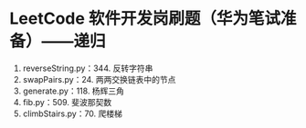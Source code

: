 # LeetCode 软件开发岗刷题（华为笔试准备）——递归
1. reverseString.py：344. 反转字符串
2. swapPairs.py：24. 两两交换链表中的节点
3. generate.py：118. 杨辉三角
4. fib.py：509. 斐波那契数
5. climbStairs.py：70. 爬楼梯